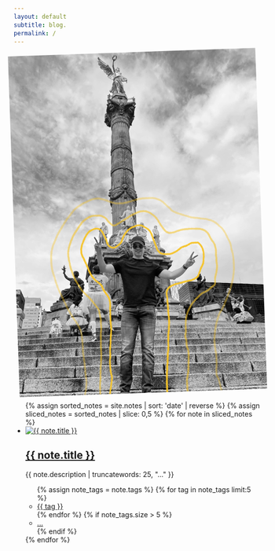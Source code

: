 ```yaml
---
layout: default
subtitle: blog.
permalink: /
---
```

<main class="mw7 center">
  <div class="pa4 br2 bg-light-gray shadow-4 mw6 center">
    <a href="/about" class="db overflow-hidden image-container">
    <img class="mw-100 db center" style="transform:rotate(-2deg)" src="assets/alan.jpg" alt="Alan in Mexico City">
   </a>
  </div>

  <ul class="list pl0">
    {% assign sorted_notes = site.notes | sort: 'date' | reverse %}
    {% assign sliced_notes = sorted_notes | slice: 0,5 %}
    {% for note in sliced_notes %}
     <li class="pa3 pa4-ns mb3">
       <a href="{{ note.url }}" class="db overflow-hidden image-container">
         <img src="{{ note.image }}" alt="{{ note.title }}" class="w-100 mb2 note-image">
       </a>
       <h2 class="f4 f3-ns"><a class="link dim dark-gray" href="{{ note.url }}">{{ note.title }}</a></h2>
       <p class="measure-max lh-copy f6 dark-gray tj-ns">{{ note.description | truncatewords: 25, "..." }}</p>
           <ul class="list pl0 flex flex-wrap">
             {% assign note_tags = note.tags %}
             {% for tag in note_tags limit:5 %}
               <li class="mr2 mb2">
                 <a href="/tags/{{ tag | slugify }}" class="tag">{{ tag }}</a>
               </li>
             {% endfor %}
             {% if note_tags.size > 5 %}
               <li class="mr2 mb2"><a href="{{ note.url }}" class="tag">...</a></li>
             {% endif %}
           </ul>
         </li>
      {% endfor %}
    </ul>
  </main>
